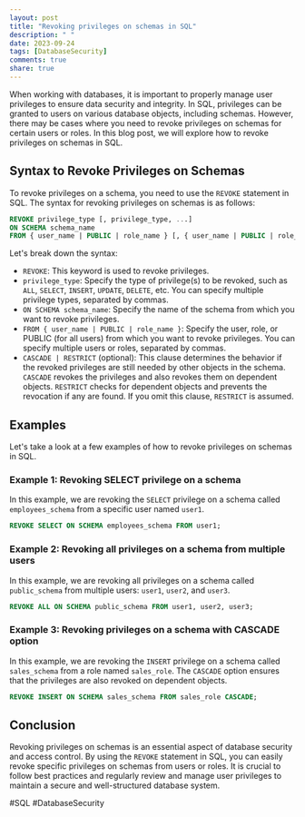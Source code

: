 ```yaml
---
layout: post
title: "Revoking privileges on schemas in SQL"
description: " "
date: 2023-09-24
tags: [DatabaseSecurity]
comments: true
share: true
---
```


When working with databases, it is important to properly manage user privileges to ensure data security and integrity. In SQL, privileges can be granted to users on various database objects, including schemas. However, there may be cases where you need to revoke privileges on schemas for certain users or roles. In this blog post, we will explore how to revoke privileges on schemas in SQL.

## Syntax to Revoke Privileges on Schemas

To revoke privileges on a schema, you need to use the `REVOKE` statement in SQL. The syntax for revoking privileges on schemas is as follows:

```sql
REVOKE privilege_type [, privilege_type, ...]
ON SCHEMA schema_name
FROM { user_name | PUBLIC | role_name } [, { user_name | PUBLIC | role_name }, ...] [ CASCADE | RESTRICT ];
```

Let's break down the syntax:

- `REVOKE`: This keyword is used to revoke privileges.
- `privilege_type`: Specify the type of privilege(s) to be revoked, such as `ALL`, `SELECT`, `INSERT`, `UPDATE`, `DELETE`, etc. You can specify multiple privilege types, separated by commas.
- `ON SCHEMA schema_name`: Specify the name of the schema from which you want to revoke privileges.
- `FROM { user_name | PUBLIC | role_name }`: Specify the user, role, or PUBLIC (for all users) from which you want to revoke privileges. You can specify multiple users or roles, separated by commas.
- `CASCADE | RESTRICT` (optional): This clause determines the behavior if the revoked privileges are still needed by other objects in the schema. `CASCADE` revokes the privileges and also revokes them on dependent objects. `RESTRICT` checks for dependent objects and prevents the revocation if any are found. If you omit this clause, `RESTRICT` is assumed.

## Examples

Let's take a look at a few examples of how to revoke privileges on schemas in SQL.

### Example 1: Revoking SELECT privilege on a schema

In this example, we are revoking the `SELECT` privilege on a schema called `employees_schema` from a specific user named `user1`.

```sql
REVOKE SELECT ON SCHEMA employees_schema FROM user1;
```

### Example 2: Revoking all privileges on a schema from multiple users

In this example, we are revoking all privileges on a schema called `public_schema` from multiple users: `user1`, `user2`, and `user3`.

```sql
REVOKE ALL ON SCHEMA public_schema FROM user1, user2, user3;
```

### Example 3: Revoking privileges on a schema with CASCADE option

In this example, we are revoking the `INSERT` privilege on a schema called `sales_schema` from a role named `sales_role`. The `CASCADE` option ensures that the privileges are also revoked on dependent objects.

```sql
REVOKE INSERT ON SCHEMA sales_schema FROM sales_role CASCADE;
```

## Conclusion

Revoking privileges on schemas is an essential aspect of database security and access control. By using the `REVOKE` statement in SQL, you can easily revoke specific privileges on schemas from users or roles. It is crucial to follow best practices and regularly review and manage user privileges to maintain a secure and well-structured database system.

#SQL #DatabaseSecurity